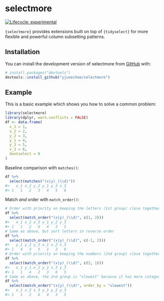 
<!-- README.md is generated from README.Rmd. Please edit that file -->

# selectmore

<!-- badges: start -->

[![Lifecycle:
experimental](https://img.shields.io/badge/lifecycle-experimental-orange.svg)](https://lifecycle.r-lib.org/articles/stages.html#experimental)
<!-- badges: end -->

`{selectmore}` provides extensions built on top of `{tidyselect}` for
more flexible and powerful column subsetting patterns.

## Installation

You can install the development version of selectmore from
[GitHub](https://github.com/) with:

``` r
# install.packages("devtools")
devtools::install_github("yjunechoe/selectmore")
```

## Example

This is a basic example which shows you how to solve a common problem:

``` r
library(selectmore)
library(dplyr, warn.conflicts = FALSE)
df <- data.frame(
  x_1 = 1,
  x_2 = 2,
  y_2 = 3,
  y_1 = 4,
  y_3 = 5,
  x_3 = 6,
  dontselect = 0
)
```

Baseline comparison with `matches()`:

``` r
df %>%
  select(matches("(x|y)_(\\d)"))
#>   x_1 x_2 y_2 y_1 y_3 x_3
#> 1   1   2   3   4   5   6
```

Match *and* order with `match_order()`:

``` r
# Order with priority on keeping the letters (1st group) close together
df %>%
  select(match_order("(x|y)_(\\d)", c(1, 2)))
#>   x_1 x_2 x_3 y_1 y_2 y_3
#> 1   1   2   6   4   3   5
# Same as above, but sort letters in reverse order
df %>%
  select(match_order("(x|y)_(\\d)", c(-1, 2)))
#>   y_1 y_2 y_3 x_1 x_2 x_3
#> 1   4   3   5   1   2   6
# Order with priority on keeping the numbers (2nd group) close together
df %>%
  select(match_order("(x|y)_(\\d)", c(2, 1)))
#>   x_1 y_1 x_2 y_2 x_3 y_3
#> 1   1   4   2   3   6   5
# Same as above, the 2nd group is "slowest" because it has more categories
df %>%
  select(match_order("(x|y)_(\\d)", order_by = "slowest"))
#>   x_1 x_2 x_3 y_1 y_2 y_3
#> 1   1   2   6   4   3   5
```
